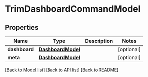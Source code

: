 # TrimDashboardCommandModel

## Properties
Name | Type | Description | Notes
------------ | ------------- | ------------- | -------------
**dashboard** | [**DashboardModel**](DashboardModel.md) |  | [optional] 
**meta** | [**DashboardModel**](DashboardModel.md) |  | [optional] 

[[Back to Model list]](../README.md#documentation-for-models) [[Back to API list]](../README.md#documentation-for-api-endpoints) [[Back to README]](../README.md)


